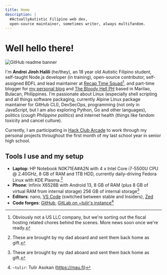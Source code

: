 ```yaml
---
title: Home
description: |
  #ActuallyAutistic Filipino web dev,
  open-source maintainer, sometimes writer, always multifandom.
---
```


# Well hello there!

![GitHub readme banner](https://github.com/ajhalili2006/ajhalili2006/raw/83d1552339fec8d91eadcab0289d43b6a9ef775c/static/readme-banner-2022.png)

I'm **Andrei Jiroh Halili** (he/they), an 18 year old Autistic Filipino student, self-taught Node.js developer (in training), open-source contributor,
self-assigned BDFL and lead maintainer at [Recap Time Squad](https://recaptime.dev)[^1],
and part-time blogger for [my personal blog](https://ajhalili2006.substack.com)
and [The Bloody Hell PH](https://fromthebshq.substack.com) based in Marilao, Bulacan, Philippines. I'm passionate about Linux (especially shell scripting and all things
software packaging, currently Alpine Linux package maintainer for GitHub CLI), DevSecOps, programming (not only in JavaScript, but I am also exploring Python, Go and other languages), politics (_cough Philippine politics_) and internet health (things like fandom toxicity and cancel culture).

Currently, I am participating in [Hack Club Arcade](https://hackclub.com/arcade) to work through
my personal projects throughout the first month of my last school year in senior high school.

## Tools I use and my setup

* **Laptop**: HP Notebook N0K71EA#A2N with 4 x Intel Core i7-5500U CPU @ 2.40GHz, 8 GB of RAM and 1TB HDD,
currently daily-driving Fedora Linux with KDE Plasma.[^3]
* **Phone**: Infinix X6528B with Android 13, 8 GB of RAM (plus 8 GB of virtual RAM from internal storage) 256 GB of internal storage[^3]
* **Editors**: nano, [VS Code](https://go.andreijiroh.xyz/vscode) (switched between stable and Insiders), [Zed](https://go.andreijiroh.xyz/zed-editor)
* **Code forges**: [GitHub](https://github.com/ajhlili2006), [GitLab on ~tulir's instance](https://mau.dev/ajhalili2006)[^2]

[^1]: Obviously not a US LLC company, but we're sorting out the fiscal hosting related chores behind the scenes.
More news soon once we're ready.
[^2]: `~tulir`: Tulir Asokan (<https://mau.fi>)
[^3]: These are brought by my dad aboard and sent them back home as gift.
